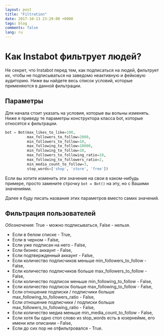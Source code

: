 ```yaml
---
layout: post
title: "Filtration"
date: 2017-10-13 23:29:00 +0900
tags: blog
comments: false
lang: ru
---
```

# Как Instabot фильтрует людей? 

Не секрет, что Instabot перед тем, как подписаться на людей, фильтрует их, чтобы не подписываться на заведомо неактивную и фейковую аудиторию. Ниже вы найдете весь список условий, которые применяются в данной фильтрации. 

## Параметры

Для начала стоит указать на условия, которые вы вольны изменять. Ниже я приведу те параметры конструктора класса bot, которые относятся к фильтрации.

``` python
bot = Bot(max_likes_to_like=100,
          max_followers_to_follow=2000,
          min_followers_to_follow=10,
          max_following_to_follow=10000,
          min_following_to_follow=10,
          max_followers_to_following_ratio=10,
          max_following_to_followers_ratio=2,
          min_media_count_to_follow=3,
          stop_words=['shop', 'store', 'free'])
```

Если вы хотите изменить эти значения на свои в каком-нибудь примере, просто замените строчку `bot = Bot()` на эту, но с Вашими значениями. 

Далее я буду писать названия этих параметров вместо самих значений.

## Фильтрация пользователей

_Обозначения_: True - можно подписываться, False - нельзя.

* Если в белом списке - True,
* Если в черном - False,
* Если уже подписан на него - False,
* Если бизнес аккаунт - False,
* Если подтвержденный аккаунт - False,
* Если количество подписчиков меньше min_followers_to_follow - False,
* Если количество подписчиков больше max_followers_to_follow - False,
* Если количество подписок меньше min_following_to_follow - False,
* Если количество подписок больше max_following_to_follow - False,
* Если отношение подписки / подписчики больше max_following_to_followers_ratio - False,
* Если отношение подписчики / подписки больше max_followers_to_following_ratio - False,
* Если количество медиа меньше min_media_count_to_follow - False,
* Если хотя бы одно стоп слово из stop_words есть в юзернейме, его имени или описании - False,
* Если до сих пор не отфильтровался - True.
